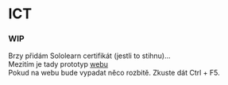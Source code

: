 # ICT
### WIP
Brzy přidám Sololearn certifikát (jestli to stihnu)... <br />
Mezitím je tady prototyp [webu](https://tsunaam1.github.io/ICT/) <br />
Pokud na webu bude vypadat něco rozbitě. Zkuste dát Ctrl + F5.
